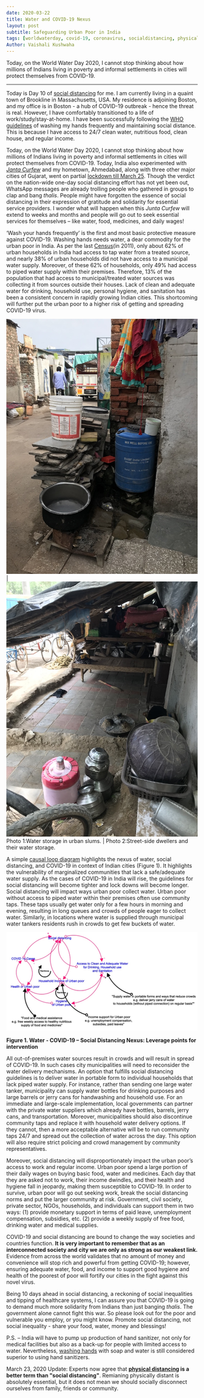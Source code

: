 ```yaml
---
date: 2020-03-22
title: Water and COVID-19 Nexus
layout: post
subtitle: Safeguarding Urban Poor in India
tags: [worldwaterday, covid-19, coronavirus, socialdistancing, physicaldistancing]
Author: Vaishali Kushwaha
---
```

Today, on the World Water Day 2020, I cannot stop thinking about how millions of Indians living in poverty and informal settlements in cities will protect themselves from COVID-19. 

---

Today is Day 10 of [social distancing](https://en.wikipedia.org/wiki/Social_distancing) for me. I am currently living in a quaint town of Brookline in Massachusetts, USA. My residence is adjoining Boston, and my office is in Boston - a hub of COVID-19 outbreak - hence the threat is real. However, I have comfortably transitioned to a life of work/study/stay-at-home. I have been successfully following the [WHO guidelines](https://www.who.int/emergencies/diseases/novel-coronavirus-2019/advice-for-public) of washing my hands frequently and maintaining social distance. This is because I have access to 24/7 clean water, nutritious food, clean house, and regular income. 

Today, on the World Water Day 2020, I cannot stop thinking about how millions of Indians living in poverty and informal settlements in cities will protect themselves from COVID-19. Today, India also experimented with [*Janta Curfew*](https://www.livemint.com/news/india/janata-curfew-india-embraces-social-distancing-to-fight-novel-coronavirus-11584855677816.html) and my hometown, Ahmedabad, along with three other major cities of Gujarat, went on partial [lockdown till March 25](https://www.livemint.com/news/india/coronavirus-ahmedabad-surat-rajkot-vadodara-under-lockdown-until-25-march-11584845093709.html). Though the verdict on the nation-wide one-day social distancing effort has not yet been out, WhatsApp messages are already trolling people who gathered in groups to clap and bang *thalis*. People might have forgotten the essence of social distancing in their expression of gratitude and solidarity for essential service providers. I wonder what will happen when this *Junta Curfew* will extend to weeks and months and people will go out to seek essential services for themselves – like water, food, medicines, and daily wages!

‘Wash your hands frequently’ is the first and most basic protective measure against COVID-19. Washing hands needs water, a dear commodity for the urban poor in India. As per the last [Census](http://censusindia.gov.in/DigitalLibrary/TablesSeries2001.aspx)(in 2011), only about 62% of urban households in India had access to tap water from a treated source, and nearly 38% of urban households did not have access to a municipal water supply. Moreover, of these 62% of households, only 49% had access to piped water supply within their premises. Therefore, 13% of the population that had access to municipal/treated water sources was collecting it from sources outside their houses. Lack of clean and adequate water for drinking, household use, personal hygiene, and sanitation has been a consistent concern in rapidly growing Indian cities. This shortcoming will further put the urban poor to a higher risk of getting and spreading COVID-19 virus.

![slum01](../img/slum01.jpeg)| ![slum02](../img/slum02.jpeg)
Photo 1:Water storage in urban slums. | Photo 2:Street-side dwellers and their water storage.


A simple [causal loop diagram](https://en.wikipedia.org/wiki/Causal_loop_diagram) highlights the nexus of water, social distancing, and COVID-19 in context of Indian cities (Figure 1). It highlights the vulnerability of marginalized communities that lack a safe/adequate water supply. As the cases of COVID-19 in India will rise, the guidelines for social distancing will become tighter and lock downs will become longer. Social distancing will impact ways urban poor collect water. Urban poor without access to piped water within their premises often use community taps. These taps usually get water only for a few hours in morning and evening, resulting in long queues and crowds of people eager to collect water. Similarly, in locations where water is supplied through municipal water tankers residents rush in crowds to get few buckets of water. 

![Figure 1. Water - COVID-19 – Social Distancing Nexus: Leverage points for intervention](../img/causal_loop_diagram.jpeg)

**Figure 1. Water - COVID-19 – Social Distancing Nexus: Leverage points for intervention**

All out-of-premises water sources result in crowds and will result in spread of COVID-19. In such cases city municipalities will need to reconsider the water delivery mechanisms. An option that fulfills social distancing guidelines is to deliver water in portable form to individual households that lack piped water supply. For instance, rather than sending one large water tanker, municipality can supply water bottles for drinking purposes and large barrels or jerry cans for handwashing and household use. For an immediate and large-scale implementation, local governments can partner with the private water suppliers which already have bottles, barrels, jerry cans, and transportation. Moreover, municipalities should also discontinue community taps and replace it with household water delivery options. If they cannot, then a more acceptable alternative will be to run community taps 24/7 and spread out the collection of water across the day. This option will also require strict policing and crowd management by community representatives.

Moreover, social distancing will disproportionately impact the urban poor’s access to work and regular income. Urban poor spend a large portion of their daily wages on buying basic food, water and medicines. Each day that they are asked not to work, their income dwindles, and their health and hygiene fall in jeopardy, making them susceptible to COVID-19. In order to survive, urban poor will go out seeking work, break the social distancing norms and put the larger community at risk. Government, civil society, private sector, NGOs, households, and individuals can support them in two ways: (1) provide monetary support in terms of paid leave, unemployment compensation, subsidies, etc. (2) provide a weekly supply of free food, drinking water and medical supplies.

COVID-19 and social distancing are bound to change the way societies and countries function. **It is very important to remember that as an interconnected society and city we are only as strong as our weakest link.** Evidence from across the world validates that no amount of money and convenience will stop rich and powerful from getting COVID-19; however, ensuring adequate water, food, and income to support good hygiene and health of the poorest of poor will fortify our cities in the fight against this novel virus.

Being 10 days ahead in social distancing, a reckoning of social inequalities and tipping of healthcare systems, I can assure you that COVID-19 is going to demand much more solidarity from Indians than just banging *thalis*. The government alone cannot fight this war. So please look out for the poor and vulnerable you employ, or you might know. Promote social distancing, not social inequality - share your food, water, money and blessings! 

P.S. – India will have to pump up production of hand sanitizer, not only for medical facilities but also as a back-up for people with limited access to water. Nevertheless, [washing hands](https://www.who.int/gpsc/5may/Hand_Hygiene_Why_How_and_When_Brochure.pdf) with soap and water is still considered superior to using hand sanitizers.

March 23, 2020 Update: Experts now agree that **[physical distancing](https://www.ctvnews.ca/health/coronavirus/why-health-officials-say-physical-distancing-is-a-better-term-than-social-distancing-1.4863344) is a better term than "social distancing"**. Remianing physically distant is absolutely essential, but it does not mean we should socially disconnect ourselves from family, friends or community.

